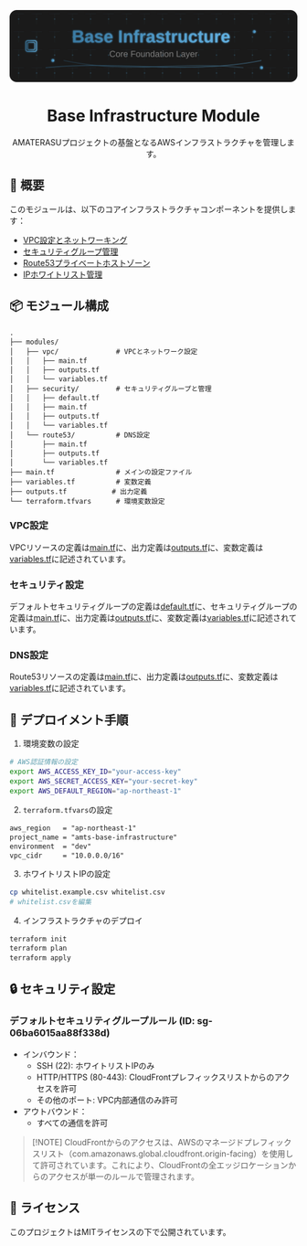 <div align="center">

![Base Infrastructure Header](assets/header.svg)

# Base Infrastructure Module

AMATERASUプロジェクトの基盤となるAWSインフラストラクチャを管理します。

</div>

## 🌟 概要

このモジュールは、以下のコアインフラストラクチャコンポーネントを提供します：

- [VPC設定とネットワーキング](#vpc設定)
- [セキュリティグループ管理](#セキュリティ設定)
- [Route53プライベートホストゾーン](#dns設定)
- [IPホワイトリスト管理](#ipホワイトリスト管理)

## 📦 モジュール構成

```plaintext
.
├── modules/
│   ├── vpc/              # VPCとネットワーク設定
│   │   ├── main.tf
│   │   ├── outputs.tf
│   │   └── variables.tf
│   ├── security/         # セキュリティグループと管理
│   │   ├── default.tf
│   │   ├── main.tf
│   │   ├── outputs.tf
│   │   └── variables.tf
│   └── route53/          # DNS設定
│       ├── main.tf
│       ├── outputs.tf
│       └── variables.tf
├── main.tf               # メインの設定ファイル
├── variables.tf          # 変数定義
├── outputs.tf           # 出力定義
└── terraform.tfvars      # 環境変数設定
```

### VPC設定
VPCリソースの定義は[main.tf](modules/vpc/main.tf)に、出力定義は[outputs.tf](modules/vpc/outputs.tf)に、変数定義は[variables.tf](modules/vpc/variables.tf)に記述されています。

### セキュリティ設定
デフォルトセキュリティグループの定義は[default.tf](modules/security/default.tf)に、セキュリティグループの定義は[main.tf](modules/security/main.tf)に、出力定義は[outputs.tf](modules/security/outputs.tf)に、変数定義は[variables.tf](modules/security/variables.tf)に記述されています。

### DNS設定
Route53リソースの定義は[main.tf](modules/route53/main.tf)に、出力定義は[outputs.tf](modules/route53/outputs.tf)に、変数定義は[variables.tf](modules/route53/variables.tf)に記述されています。

## 🚀 デプロイメント手順

1. 環境変数の設定
```bash
# AWS認証情報の設定
export AWS_ACCESS_KEY_ID="your-access-key"
export AWS_SECRET_ACCESS_KEY="your-secret-key"
export AWS_DEFAULT_REGION="ap-northeast-1"
```

2. `terraform.tfvars`の設定
```hcl
aws_region   = "ap-northeast-1"
project_name = "amts-base-infrastructure"
environment  = "dev"
vpc_cidr     = "10.0.0.0/16"
```

3. ホワイトリストIPの設定
```bash
cp whitelist.example.csv whitelist.csv
# whitelist.csvを編集
```

4. インフラストラクチャのデプロイ
```bash
terraform init
terraform plan
terraform apply
```

## 🔒 セキュリティ設定

### デフォルトセキュリティグループルール (ID: sg-06ba6015aa88f338d)
- インバウンド：
  - SSH (22): ホワイトリストIPのみ
  - HTTP/HTTPS (80-443): CloudFrontプレフィックスリストからのアクセスを許可
  - その他のポート: VPC内部通信のみ許可
- アウトバウンド：
  - すべての通信を許可

>[!NOTE]  CloudFrontからのアクセスは、AWSのマネージドプレフィックスリスト（com.amazonaws.global.cloudfront.origin-facing）を使用して許可されています。これにより、CloudFrontの全エッジロケーションからのアクセスが単一のルールで管理されます。

## 📝 ライセンス

このプロジェクトはMITライセンスの下で公開されています。
